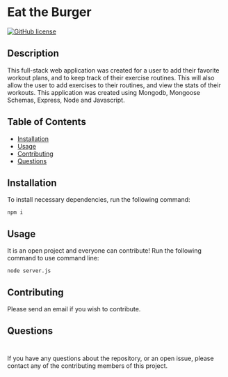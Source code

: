 # Eat the Burger

[![GitHub license](https://img.shields.io/badge/ET-black.svg)](https://github.com/jakevs/exercisetracker)

## Description

This full-stack web application was created for a user to add their favorite workout plans, and to keep track of their exercise routines. This will also allow the user to add exercises to their routines, and view the stats of their workouts.
This application was created using Mongodb, Mongoose Schemas, Express, Node and Javascript. 

## Table of Contents

- [Installation](#installation)
- [Usage](#usage)
- [Contributing](#contributing)
- [Questions](#questions)

## Installation

To install necessary dependencies, run the following command:

```
npm i
```

## Usage

It is an open project and everyone can contribute! Run the following command to use command line:

```
node server.js
```

## Contributing

Please send an email if you wish to contribute.

## Questions

  <img src="https://avatars.githubusercontent.com/jakevs" style="width: 10px; height: 10px; border-radius:75%;">

If you have any questions about the repository, or an open issue, please contact any of the contributing members of this project.